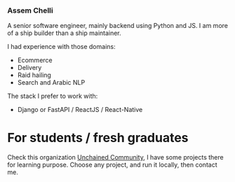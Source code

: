 ### Assem Chelli
A senior software engineer, mainly backend using Python and JS. I am more of a ship builder than a ship maintainer.


I had experience with those domains: 
- Ecommerce
- Delivery
- Raid hailing
- Search and Arabic NLP

The stack I prefer to work with:
- Django or FastAPI / ReactJS / React-Native

# For students / fresh graduates
Check this organization [Unchained Community](https://github.com/UnchainedCommunity), I have some projects there for learning purpose. Choose any project, and run it locally, then contact me. 
